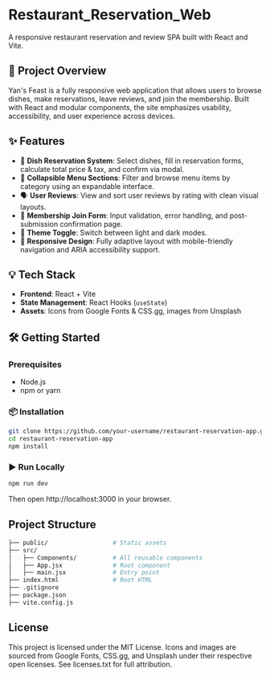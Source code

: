 # Restaurant_Reservation_Web
A responsive restaurant reservation and review SPA built with React and Vite.

## 📌 Project Overview
Yan's Feast is a fully responsive web application that allows users to browse dishes, make reservations, leave reviews, and join the membership. Built with React and modular components, the site emphasizes usability, accessibility, and user experience across devices.

## ✨ Features
- 🧾 **Dish Reservation System**: Select dishes, fill in reservation forms, calculate total price & tax, and confirm via modal.
- 📂 **Collapsible Menu Sections**: Filter and browse menu items by category using an expandable interface.
- 🗣️ **User Reviews**: View and sort user reviews by rating with clean visual layouts.
- 📝 **Membership Join Form**: Input validation, error handling, and post-submission confirmation page.
- 🎨 **Theme Toggle**: Switch between light and dark modes.
- 📱 **Responsive Design**: Fully adaptive layout with mobile-friendly navigation and ARIA accessibility support.

## 💡 Tech Stack
- **Frontend**: React + Vite
- **State Management**: React Hooks (`useState`)
- **Assets**: Icons from Google Fonts & CSS.gg, images from Unsplash

## 🛠️ Getting Started

### Prerequisites
- Node.js
- npm or yarn

### 📦 Installation
```bash
git clone https://github.com/your-username/restaurant-reservation-app.git
cd restaurant-reservation-app
npm install
```

### ▶️ Run Locally
```bash
npm run dev
```
Then open http://localhost:3000 in your browser.

## Project Structure
```bash
├── public/                  # Static assets
├── src/
│   ├── Components/          # All reusable components
│   ├── App.jsx              # Root component
│   ├── main.jsx             # Entry point
├── index.html               # Root HTML
├── .gitignore
├── package.json
├── vite.config.js
```
## License
This project is licensed under the MIT License.
Icons and images are sourced from Google Fonts, CSS.gg, and Unsplash under their respective open licenses. See licenses.txt for full attribution.
